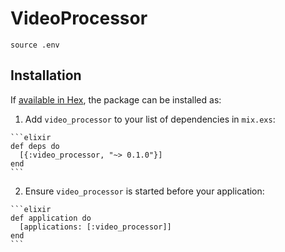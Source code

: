 # VideoProcessor

`source .env`

## Installation

If [available in Hex](https://hex.pm/docs/publish), the package can be installed as:

  1. Add `video_processor` to your list of dependencies in `mix.exs`:

    ```elixir
    def deps do
      [{:video_processor, "~> 0.1.0"}]
    end
    ```

  2. Ensure `video_processor` is started before your application:

    ```elixir
    def application do
      [applications: [:video_processor]]
    end
    ```
